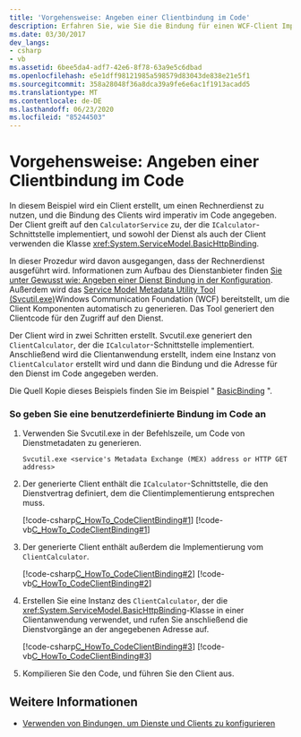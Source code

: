 ```yaml
---
title: 'Vorgehensweise: Angeben einer Clientbindung im Code'
description: Erfahren Sie, wie Sie die Bindung für einen WCF-Client Imperativ im Code angeben. Der Client greift in diesem Beispiel auf einen Dienst zu.
ms.date: 03/30/2017
dev_langs:
- csharp
- vb
ms.assetid: 6bee5da4-adf7-42e6-8f78-63a9e5c6dbad
ms.openlocfilehash: e5e1dff98121985a598579d83043de838e21e5f1
ms.sourcegitcommit: 358a28048f36a8dca39a9fe6e6ac1f1913acadd5
ms.translationtype: MT
ms.contentlocale: de-DE
ms.lasthandoff: 06/23/2020
ms.locfileid: "85244503"
---
```

# <a name="how-to-specify-a-client-binding-in-code"></a>Vorgehensweise: Angeben einer Clientbindung im Code
In diesem Beispiel wird ein Client erstellt, um einen Rechnerdienst zu nutzen, und die Bindung des Clients wird imperativ im Code angegeben. Der Client greift auf den `CalculatorService` zu, der die `ICalculator`-Schnittstelle implementiert, und sowohl der Dienst als auch der Client verwenden die Klasse <xref:System.ServiceModel.BasicHttpBinding>.  
  
 In dieser Prozedur wird davon ausgegangen, dass der Rechnerdienst ausgeführt wird. Informationen zum Aufbau des Dienstanbieter finden [Sie unter Gewusst wie: Angeben einer Dienst Bindung in der Konfiguration](how-to-specify-a-service-binding-in-configuration.md). Außerdem wird das [Service Model Metadata Utility Tool (Svcutil.exe)](servicemodel-metadata-utility-tool-svcutil-exe.md)Windows Communication Foundation (WCF) bereitstellt, um die Client Komponenten automatisch zu generieren. Das Tool generiert den Clientcode für den Zugriff auf den Dienst.  
  
 Der Client wird in zwei Schritten erstellt. Svcutil.exe generiert den `ClientCalculator`, der die `ICalculator`-Schnittstelle implementiert. Anschließend wird die Clientanwendung erstellt, indem eine Instanz von `ClientCalculator` erstellt wird und dann die Bindung und die Adresse für den Dienst im Code angegeben werden.  
  
 Die Quell Kopie dieses Beispiels finden Sie im Beispiel " [BasicBinding](./samples/basicbinding.md) ".  
  
### <a name="to-specify-a-custom-binding-in-code"></a>So geben Sie eine benutzerdefinierte Bindung im Code an  
  
1. Verwenden Sie Svcutil.exe in der Befehlszeile, um Code von Dienstmetadaten zu generieren.  
  
    ```console  
    Svcutil.exe <service's Metadata Exchange (MEX) address or HTTP GET address>
    ```  
  
2. Der generierte Client enthält die `ICalculator`-Schnittstelle, die den Dienstvertrag definiert, dem die Clientimplementierung entsprechen muss.  
  
     [!code-csharp[C_HowTo_CodeClientBinding#1](../../../samples/snippets/csharp/VS_Snippets_CFX/c_howto_codeclientbinding/cs/client.cs#1)]
     [!code-vb[C_HowTo_CodeClientBinding#1](../../../samples/snippets/visualbasic/VS_Snippets_CFX/c_howto_codeclientbinding/vb/client.vb#1)]  
  
3. Der generierte Client enthält außerdem die Implementierung vom `ClientCalculator`.  
  
     [!code-csharp[C_HowTo_CodeClientBinding#2](../../../samples/snippets/csharp/VS_Snippets_CFX/c_howto_codeclientbinding/cs/client.cs#2)]
     [!code-vb[C_HowTo_CodeClientBinding#2](../../../samples/snippets/visualbasic/VS_Snippets_CFX/c_howto_codeclientbinding/vb/client.vb#2)]  
  
4. Erstellen Sie eine Instanz des `ClientCalculator`, der die <xref:System.ServiceModel.BasicHttpBinding>-Klasse in einer Clientanwendung verwendet, und rufen Sie anschließend die Dienstvorgänge an der angegebenen Adresse auf.  
  
     [!code-csharp[C_HowTo_CodeClientBinding#3](../../../samples/snippets/csharp/VS_Snippets_CFX/c_howto_codeclientbinding/cs/client.cs#3)]
     [!code-vb[C_HowTo_CodeClientBinding#3](../../../samples/snippets/visualbasic/VS_Snippets_CFX/c_howto_codeclientbinding/vb/client.vb#3)]  
  
5. Kompilieren Sie den Code, und führen Sie den Client aus.  
  
## <a name="see-also"></a>Weitere Informationen

- [Verwenden von Bindungen, um Dienste und Clients zu konfigurieren](using-bindings-to-configure-services-and-clients.md)
